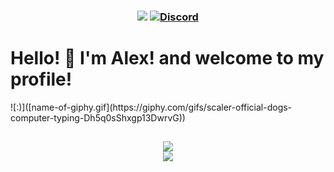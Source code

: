<h3 align="center">
  <img src="https://img.shields.io/github/followers/Soullessly?label=Followers&style=for-the-badge&color=blue">
  <a href="https://discord.gg/skirts/" alt="Discord">
<img alt="Discord" src="https://img.shields.io/discord/907088745675763762?style=for-the-badge&color=blue">
  </a>
  <h1>Hello! 👋 I'm Alex! and welcome to my profile! </h1>
</h3>
![:)]([name-of-giphy.gif](https://giphy.com/gifs/scaler-official-dogs-computer-typing-Dh5q0sShxgp13DwrvG))

<h2 align="center">
  <a href="https://github.com/Soullessly">
    <img align="center" src="https://github-readme-stats.vercel.app/api/?username=Soullessly&show_icons=true&theme=synthwave">
  </a>
  <br>
  <a href="https://github.com/Soullessly">
    <img align="center" src="https://github-readme-stats.vercel.app/api/top-langs/?username=Soullessly&theme=synthwave">
  </a>
</h2>
<br>
